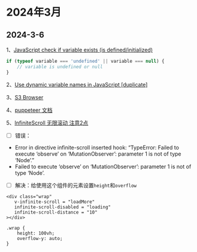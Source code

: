 # 2024年3月
## 2024-3-6
1、[JavaScript check if variable exists (is defined/initialized)](https://stackoverflow.com/questions/5113374/javascript-check-if-variable-exists-is-defined-initialized)
```javascript
if (typeof variable === 'undefined' || variable === null) {
    // variable is undefined or null
}
```
2、[Use dynamic variable names in JavaScript [duplicate]](https://stackoverflow.com/questions/5117127/use-dynamic-variable-names-in-javascript)

3、[S3 Browser](https://s3browser.com/how-to-create-amazon-s3-bucket.aspx#create_amazon_s3_bucket)

4、[puppeteer 文档](https://pptr.dev/)

5、[InfiniteScroll 无限滚动 注意2点](https://blog.csdn.net/weixin_44623040/article/details/102407996)
- [ ] 错误：
- Error in directive infinite-scroll inserted hook: “TypeError: Failed to execute ‘observe’ on ‘MutationObserver’: parameter 1 is not of type ‘Node’.”
- Failed to execute ‘observe’ on ‘MutationObserver’: parameter 1 is not of type ‘Node’.
- [ ] 解决：给使用这个组件的元素设置`height`和`overflow`
```vue
<div class="wrap"
   v-infinite-scroll = "loadMore"
   infinite-scroll-disabled = "loading"
   infinite-scroll-distance = "10"
></div>

.wrap {
    height: 100vh;
    overflow-y: auto;
}
```

